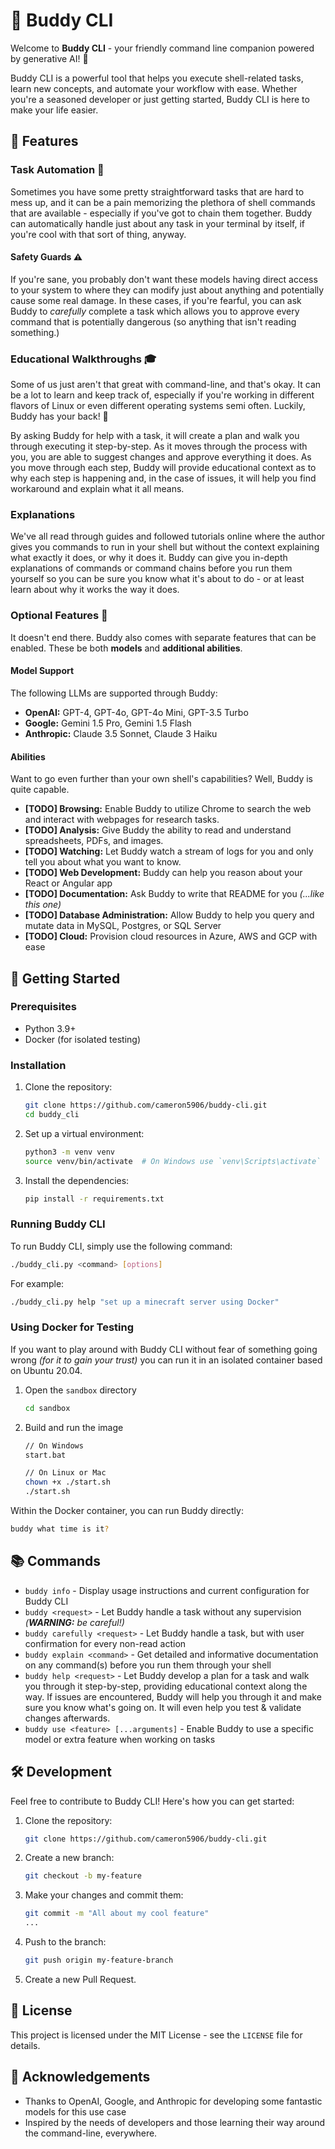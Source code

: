 # 🚀 Buddy CLI

Welcome to **Buddy CLI** - your friendly command line companion powered by generative AI! 🌟

Buddy CLI is a powerful tool that helps you execute shell-related tasks, learn new concepts, and automate your workflow with ease. Whether you're a seasoned developer or just getting started, Buddy CLI is here to make your life easier.



## 🌟 Features

### Task Automation 🤖

Sometimes you have some pretty straightforward tasks that are hard to mess up, and it can be a pain memorizing the plethora of shell commands that are available - especially if you've got to chain them together. Buddy can automatically handle just about any task in your terminal by itself, if you're cool with that sort of thing, anyway.

#### Safety Guards ⚠️

If you're sane, you probably don't want these models having direct access to your system to where they can modify just about anything and potentially cause some real damage. In these cases, if you're fearful, you can ask Buddy to *carefully* complete a task which allows you to approve every command that is potentially dangerous (so anything that isn't reading something.)

### Educational Walkthroughs 🎓

Some of us just aren't that great with command-line, and that's okay. It can be a lot to learn and keep track of, especially if you're working in different flavors of Linux or even different operating systems semi often. Luckily, Buddy has your back! 👏

By asking Buddy for help with a task, it will create a plan and walk you through executing it step-by-step. As it moves through the process with you, you are able to suggest changes and approve everything it does. As you move through each step, Buddy will provide educational context as to why each step is happening and, in the case of issues, it will help you find workaround and explain what it all means.

### Explanations

We've all read through guides and followed tutorials online where the author gives you commands to run in your shell but without the context explaining what exactly it does, or why it does it. Buddy can give you in-depth explanations of commands or command chains before you run them yourself so you can be sure you know what it's about to do - or at least learn about why it works the way it does.

### Optional Features 🎫

It doesn't end there. Buddy also comes with separate features that can be enabled. These be both **models** and **additional abilities**.

#### Model Support

The following LLMs are supported through Buddy:

- **OpenAI:** GPT-4, GPT-4o, GPT-4o Mini, GPT-3.5 Turbo
- **Google:** Gemini 1.5 Pro, Gemini 1.5 Flash
- **Anthropic:** Claude 3.5 Sonnet, Claude 3 Haiku

#### Abilities

Want to go even further than your own shell's capabilities? Well, Buddy is quite capable.

- **[TODO] Browsing:** Enable Buddy to utilize Chrome to search the web and interact with webpages for research tasks.
- **[TODO] Analysis:** Give Buddy the ability to read and understand spreadsheets, PDFs, and images.
- **[TODO] Watching:** Let Buddy watch a stream of logs for you and only tell you about what you want to know.
- **[TODO] Web Development:** Buddy can help you reason about your React or Angular app
- **[TODO] Documentation:** Ask Buddy to write that README for you *(...like this one)* 
- **[TODO] Database Administration:** Allow Buddy to help you query and mutate data in MySQL, Postgres, or SQL Server
- **[TODO] Cloud:** Provision cloud resources in Azure, AWS and GCP with ease



## 🚀 Getting Started

### Prerequisites

- Python 3.9+
- Docker (for isolated testing)

### Installation

1. Clone the repository:
    ```sh
    git clone https://github.com/cameron5906/buddy-cli.git
    cd buddy_cli
    ```

2. Set up a virtual environment:
    ```sh
    python3 -m venv venv
    source venv/bin/activate  # On Windows use `venv\Scripts\activate`
    ```

3. Install the dependencies:
    ```sh
    pip install -r requirements.txt
    ```

### Running Buddy CLI

To run Buddy CLI, simply use the following command:

```sh
./buddy_cli.py <command> [options]
```

For example:

```bash
./buddy_cli.py help "set up a minecraft server using Docker"
```

### Using Docker for Testing

If you want to play around with Buddy CLI without fear of something going wrong *(for it to gain your trust)* you can run it in an isolated container based on Ubuntu 20.04.

1. Open the `sandbox` directory

   ```bash
   cd sandbox
   ```

   

2. Build and run the image

   ```bash
   // On Windows
   start.bat
   
   // On Linux or Mac
   chown +x ./start.sh
   ./start.sh
   ```

Within the Docker container, you can run Buddy directly:

```bash
buddy what time is it?
```



## 📚 Commands

- `buddy info` - Display usage instructions and current configuration for Buddy CLI
- `buddy <request>` - Let Buddy handle a task without any supervision *(**WARNING:** be careful!)*
- `buddy carefully <request>` - Let Buddy handle a task, but with user confirmation for every non-read action
- `buddy explain <command>` - Get detailed and informative documentation on any command(s) before you run them through your shell 
- `buddy help <request>` - Let Buddy develop a plan for a task and walk you through it step-by-step, providing educational context along the way. If issues are encountered, Buddy will help you through it and make sure you know what's going on. It will even help you test & validate changes afterwards.
- `buddy use <feature> [...arguments]` - Enable Buddy to use a specific model or extra feature when working on tasks



## 🛠 Development

Feel free to contribute to Buddy CLI! Here's how you can get started:

1. Clone the repository:

   ```sh
   git clone https://github.com/cameron5906/buddy-cli.git
   ```

2. Create a new branch:

   ```sh
   git checkout -b my-feature
   ```

3. Make your changes and commit them:

   ```sh
   git commit -m "All about my cool feature"
   ...
   ```

4. Push to the branch:

   ```sh
   git push origin my-feature-branch
   ```

5. Create a new Pull Request.



## 📄 License

This project is licensed under the MIT License - see the `LICENSE` file for details.



## 🙏 Acknowledgements

- Thanks to OpenAI, Google, and Anthropic for developing some fantastic models for this use case
- Inspired by the needs of developers and those learning their way around the command-line, everywhere.
